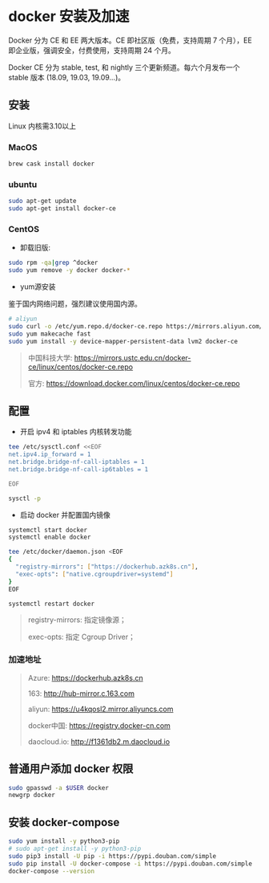 # docker 安装及加速

Docker 分为 CE 和 EE 两大版本。CE 即社区版（免费，支持周期 7 个月），EE 即企业版，强调安全，付费使用，支持周期 24 个月。

Docker CE 分为 stable, test, 和 nightly 三个更新频道。每六个月发布一个 stable 版本 (18.09, 19.03, 19.09...)。

## 安装

Linux 内核需3.10以上

### MacOS

```bash
brew cask install docker
```

### ubuntu

```bash
sudo apt-get update
sudo apt-get install docker-ce
```

### CentOS

- 卸载旧版:

```bash
sudo rpm -qa|grep ^docker
sudo yum remove -y docker docker-*
```

- yum源安装

鉴于国内网络问题，强烈建议使用国内源。

```bash
# aliyun
sudo curl -o /etc/yum.repo.d/docker-ce.repo https://mirrors.aliyun.com/docker-ce/linux/centos/docker-ce.repo
sudo yum makecache fast
sudo yum install -y device-mapper-persistent-data lvm2 docker-ce
```

> 中国科技大学: <https://mirrors.ustc.edu.cn/docker-ce/linux/centos/docker-ce.repo>
>
> 官方: <https://download.docker.com/linux/centos/docker-ce.repo>

## 配置

- 开启 ipv4 和 iptables 内核转发功能

```bash
tee /etc/sysctl.conf <<EOF
net.ipv4.ip_forward = 1
net.bridge.bridge-nf-call-iptables = 1
net.bridge.bridge-nf-call-ip6tables = 1

EOF

sysctl -p
```

- 启动 docker 并配置国内镜像

```bash
systemctl start docker
systemctl enable docker

tee /etc/docker/daemon.json <EOF
{
  "registry-mirrors": ["https://dockerhub.azk8s.cn"],
  "exec-opts": ["native.cgroupdriver=systemd"]
}
EOF

systemctl restart docker
```

> registry-mirrors: 指定镜像源；
>
> exec-opts: 指定 Cgroup Driver；

### 加速地址

> Azure: <https://dockerhub.azk8s.cn>
>
> 163: <http://hub-mirror.c.163.com>
>
> aliyun: <https://u4kqosl2.mirror.aliyuncs.com>
>
> docker中国: <https://registry.docker-cn.com>
>
> daocloud.io: <http://f1361db2.m.daocloud.io>

## 普通用户添加 docker 权限

```bash
sudo gpasswd -a $USER docker
newgrp docker
```

## 安装 docker-compose

```bash
sudo yum install -y python3-pip
# sudo apt-get install -y python3-pip
sudo pip3 install -U pip -i https://pypi.douban.com/simple
sudo pip install -U docker-compose -i https://pypi.douban.com/simple
docker-compose --version
```

